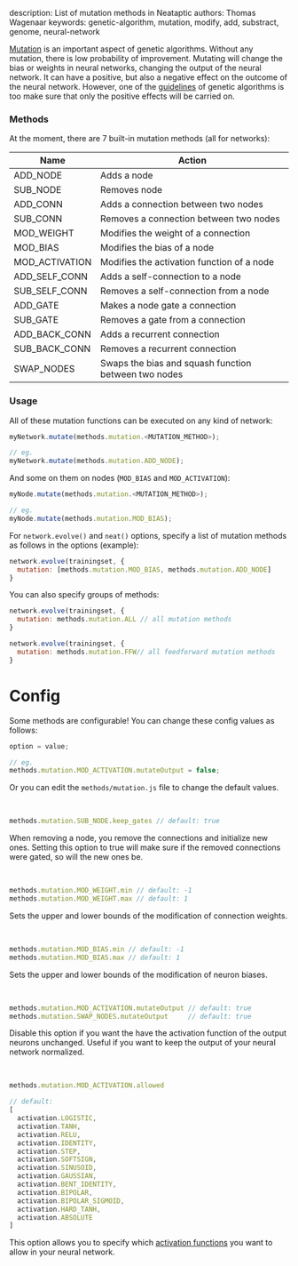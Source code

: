 description: List of mutation methods in Neataptic
authors: Thomas Wagenaar
keywords: genetic-algorithm, mutation, modify, add, substract, genome, neural-network

[Mutation](https://en.wikipedia.org/wiki/Mutation_(genetic_algorithm)) is an important aspect of genetic algorithms. Without any mutation, there is low probability of improvement. Mutating will change the bias or weights in neural networks, changing the output of the neural network. It can have a positive, but also a negative effect on the outcome of the neural network. However, one of the [guidelines](https://en.wikipedia.org/wiki/Genetic_algorithm#Selection) of genetic algorithms is too make sure that only the positive effects will be carried on.

### Methods

At the moment, there are 7 built-in mutation methods (all for networks):

Name | Action |
---- | ------ |
ADD_NODE | Adds a node
SUB_NODE | Removes node
ADD_CONN | Adds a connection between two nodes
SUB_CONN | Removes a connection between two nodes
MOD_WEIGHT | Modifies the weight of a connection
MOD_BIAS | Modifies the bias of a node
MOD_ACTIVATION | Modifies the activation function of a node
ADD_SELF_CONN | Adds a self-connection to a node
SUB_SELF_CONN | Removes a self-connection from a node
ADD_GATE | Makes a node gate a connection
SUB_GATE | Removes a gate from a connection
ADD_BACK_CONN | Adds a recurrent connection
SUB_BACK_CONN | Removes a recurrent connection
SWAP_NODES | Swaps the bias and squash function between two nodes

### Usage
All of these mutation functions can be executed on any kind of network:

```javascript
myNetwork.mutate(methods.mutation.<MUTATION_METHOD>);

// eg.
myNetwork.mutate(methods.mutation.ADD_NODE);
```

And some on them on nodes (`MOD_BIAS` and `MOD_ACTIVATION`):

```javascript
myNode.mutate(methods.mutation.<MUTATION_METHOD>);

// eg.
myNode.mutate(methods.mutation.MOD_BIAS);
```

For `network.evolve()` and `neat()` options, specify a list of mutation methods as follows in the options (example):

```js
network.evolve(trainingset, {
  mutation: [methods.mutation.MOD_BIAS, methods.mutation.ADD_NODE]
}
```

You can also specify groups of methods:

```js
network.evolve(trainingset, {
  mutation: methods.mutation.ALL // all mutation methods
}

network.evolve(trainingset, {
  mutation: methods.mutation.FFW// all feedforward mutation methods
}
```

# Config
Some methods are configurable! You can change these config values as follows:

```js
option = value;

// eg.
methods.mutation.MOD_ACTIVATION.mutateOutput = false;
```

Or you can edit the `methods/mutation.js` file to change the default values.

&zwnj;

```js
methods.mutation.SUB_NODE.keep_gates // default: true
```
When removing a node, you remove the connections and initialize new ones. Setting this option to true will make sure if the removed connections were gated, so will the new ones be.

&zwnj;

```js
methods.mutation.MOD_WEIGHT.min // default: -1
methods.mutation.MOD_WEIGHT.max // default: 1
```
Sets the upper and lower bounds of the modification of connection weights.

&zwnj;

```js
methods.mutation.MOD_BIAS.min // default: -1
methods.mutation.MOD_BIAS.max // default: 1
```
Sets the upper and lower bounds of the modification of neuron biases.

&zwnj;

```js
methods.mutation.MOD_ACTIVATION.mutateOutput // default: true
methods.mutation.SWAP_NODES.mutateOutput     // default: true
```
Disable this option if you want the have the activation function of the output neurons unchanged. Useful if you want to keep the output of your neural network normalized.

&zwnj;

```js
methods.mutation.MOD_ACTIVATION.allowed

// default:
[
  activation.LOGISTIC,
  activation.TANH,
  activation.RELU,
  activation.IDENTITY,
  activation.STEP,
  activation.SOFTSIGN,
  activation.SINUSOID,
  activation.GAUSSIAN,
  activation.BENT_IDENTITY,
  activation.BIPOLAR,
  activation.BIPOLAR_SIGMOID,
  activation.HARD_TANH,
  activation.ABSOLUTE
]
```

This option allows you to specify which [activation functions](activation.md) you want to allow in your neural network.

&zwnj;
